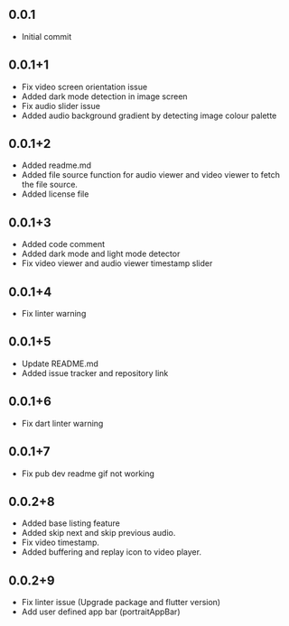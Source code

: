 ## 0.0.1

- Initial commit

## 0.0.1+1

- Fix video screen orientation issue
- Added dark mode detection in image screen
- Fix audio slider issue
- Added audio background gradient by detecting image colour palette

## 0.0.1+2

- Added readme.md
- Added file source function for audio viewer and video viewer to fetch the file source.
- Added license file

## 0.0.1+3

- Added code comment
- Added dark mode and light mode detector
- Fix video viewer and audio viewer timestamp slider

## 0.0.1+4

- Fix linter warning

## 0.0.1+5

- Update README.md
- Added issue tracker and repository link

## 0.0.1+6

- Fix dart linter warning 

## 0.0.1+7

- Fix pub dev readme gif not working

## 0.0.2+8
- Added base listing feature
- Added skip next and skip previous audio.
- Fix video timestamp.
- Added buffering and replay icon to video player. 

## 0.0.2+9
- Fix linter issue (Upgrade package and flutter version)
- Add user defined app bar (portraitAppBar)